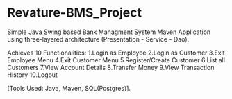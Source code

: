 # Revature-BMS_Project
 Simple Java Swing based Bank Managment System Maven Application using three-layered architecture (Presentation - Service - Dao). 
 
 Achieves 10 Functionalities: 
 1.Login as Employee 
 2.Login as Customer 
 3.Exit Employee Menu 
 4.Exit Customer Menu 
 5.Register/Create Customer 
 6.List all Customers 
 7.View Account Details 
 8.Transfer Money 
 9.View Transaction History 
 10.Logout 
 
 [Tools Used: Java, Maven, SQL(Postgres)].
